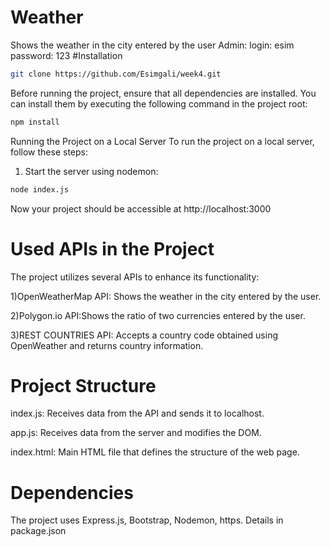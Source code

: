 # Weather
Shows the weather in the city entered by the user
Admin:
  login: esim
  password: 123
#Installation
```bash
git clone https://github.com/Esimgali/week4.git
```

Before running the project, ensure that all dependencies are installed. You can install them by executing the following command in the project root:
```bash
npm install
```

Running the Project on a Local Server
To run the project on a local server, follow these steps:
1) Start the server using nodemon:
```bash
node index.js
```
Now your project should be accessible at http://localhost:3000

# Used APIs in the Project
The project utilizes several APIs to enhance its functionality:

1)OpenWeatherMap API: Shows the weather in the city entered by the user.

2)Polygon.io API:Shows the ratio of two currencies entered by the user.

3)REST COUNTRIES API: Accepts a country code obtained using OpenWeather and returns country information.

# Project Structure
index.js: Receives data from the API and sends it to localhost.

app.js: Receives data from the server and modifies the DOM.

index.html: Main HTML file that defines the structure of the web page.
# Dependencies
The project uses Express.js, Bootstrap, Nodemon, https. Details in package.json




